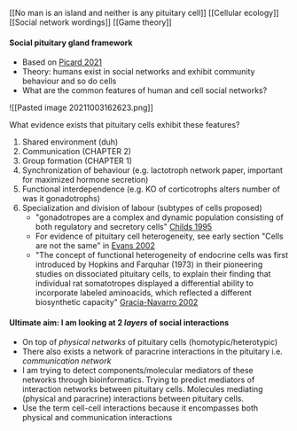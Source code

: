 [[No man is an island and neither is any pituitary cell]]
[[Cellular ecology]]
[[Social network wordings]]
[[Game theory]]

#### Social pituitary gland framework
- Based on [Picard 2021](https://doi.org/10.1016/j.neubiorev.2020.04.017)
- Theory: humans exist in social networks and exhibit community behaviour and so do cells
- What are the common features of human and cell social networks?

![[Pasted image 20211003162623.png]]

What evidence exists that pituitary cells exhibit these features?

1. Shared environment (duh)
2. Communication (CHAPTER 2)
3. Group formation (CHAPTER 1)
4. Synchronization of behaviour (e.g. lactotroph network paper, important for maximized hormone secretion)
5. Functional interdependence (e.g. KO of corticotrophs alters number of was it gonadotrophs)
6. Specialization and division of labour (subtypes of cells proposed)
	- "gonadotropes are a complex and dynamic population consisting of both regulatory and secretory cells" [Childs 1995](https://doi.org/10.1111/j.1749-6632.1987.tb24965.x)
	- For evidence of pituitary cell heterogeneity, see early section "Cells are not the same" in [Evans 2002](https://doi.org/10.1076/apab.110.1.3.896)
	- "The concept of functional heterogeneity of endocrine cells was first introduced by Hopkins and Farquhar (1973) in their pioneering studies on dissociated pituitary cells, to explain their finding that individual rat somatotropes displayed a differential ability to incorporate labeled aminoacids, which reflected a different biosynthetic capacity" [Gracia-Navarro 2002](https://doi.org/10.1076/apab.110.1.106.907)

#### Ultimate aim: I am looking at 2 *layers* of social interactions
- On top of *physical networks* of pituitary cells (homotypic/heterotypic)
- There also exists a network of paracrine interactions in the pituitary i.e. *communication network*
- I am trying to detect components/molecular mediators of these networks through bioinformatics. Trying to predict mediators of interaction networks between pituitary cells. Molecules mediating (physical and paracrine) interactions between pituitary cells.
- Use the term cell-cell interactions because it encompasses both physical and communication interactions